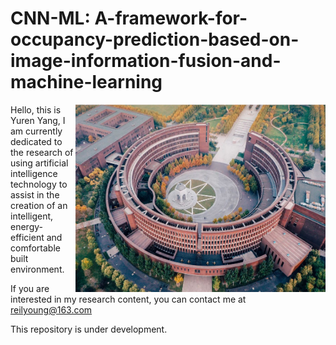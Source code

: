 # CNN-ML: A-framework-for-occupancy-prediction-based-on-image-information-fusion-and-machine-learning


  <img align="right" alt="GIF" src="https://github.com/ReilYoung/GIF/blob/main/Beiyang%20Yuan%20Campus%20of%20Tianjin%20University.jpg" width="400" height="300" />

Hello, this is Yuren Yang, I am currently dedicated to the research of using artificial intelligence technology to assist in the creation of an intelligent, energy-efficient and comfortable built environment.

If you are interested in my research content, you can contact me at reilyoung@163.com

This repository is under development.
